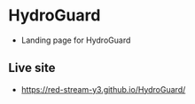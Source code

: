 # HydroGuard
- Landing page for HydroGuard

## Live site
- https://red-stream-y3.github.io/HydroGuard/
